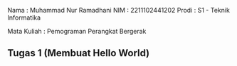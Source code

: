 Nama  : Muhammad Nur Ramadhani
NIM   : 2211102441202
Prodi : S1 - Teknik Informatika

Mata Kuliah : Pemograman Perangkat Bergerak
## Tugas 1 (Membuat Hello World)
